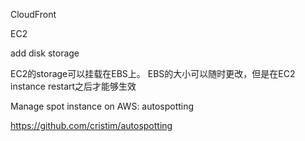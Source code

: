 CloudFront

EC2

add disk storage

EC2的storage可以挂载在EBS上。 EBS的大小可以随时更改，但是在EC2 instance restart之后才能够生效



Manage spot instance on AWS: autospotting

https://github.com/cristim/autospotting


